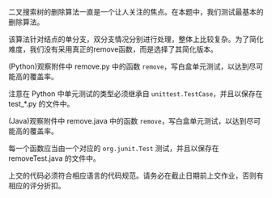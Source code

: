 二叉搜索树的删除算法一直是一个让人关注的焦点。在本题中，我们测试最基本的删除算法。

该算法针对结点的单分支，双分支情况分别进行处理，整体上比较复杂。为了简化难度，我们没有采用真正的remove函数，而是选择了其简化版本。

(Python)观察附件中 remove.py 中的函数 <code>remove</code>，写白盒单元测试，以达到尽可能高的覆盖率。

注意在 Python 中单元测试的类型必须继承自 <code>unittest.TestCase</code>，并且以保存在 test_*.py 的文件中。

(Java)观察附件中 remove.java 中的函数 <code>remove</code>，写白盒单元测试，以达到尽可能高的覆盖率。

每一个函数应当由一个对应的 <code>org.junit.Test</code> 测试，并且以保存在 removeTest.java 的文件中。

上交的代码必须符合相应语言的代码规范。请务必在截止日期前上交作业，否则有相应的评分折扣。
